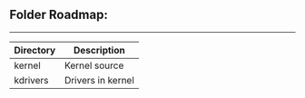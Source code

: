 ## Folder Roadmap:
---------------
| Directory | Description |
| --------- | ----------- |
| kernel | Kernel source |
| kdrivers | Drivers in kernel |
